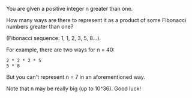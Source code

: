 You are given a positive integer n greater than one.

How many ways are there to represent it as a product of some Fibonacci numbers greater than one?

(Fibonacci sequence: 1, 1, 2, 3, 5, 8...).

For example, there are two ways for n = 40:

    2 * 2 * 2 * 5
    5 * 8

But you can't represent n = 7 in an aforementioned way.

Note that n may be really big (up to 10^36). Good luck!
